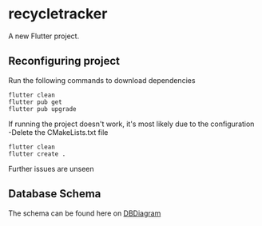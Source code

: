 # recycletracker

A new Flutter project.

## Reconfiguring project

Run the following commands to download dependencies
```
flutter clean
flutter pub get
flutter pub upgrade
```

If running the project doesn't work, it's most likely due to the configuration <br/>
-Delete the CMakeLists.txt file
```
flutter clean
flutter create .
```

Further issues are unseen

## Database Schema
The schema can be found here on [DBDiagram](https://dbdiagram.io/d/NeraV3-Dev-2-0-669531689939893daef808c5)
